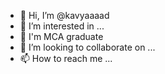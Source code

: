 - 👋 Hi, I’m @kavyaaaad
- 👀 I’m interested in ...
- 🌱 I'm MCA graduate
- 💞️ I’m looking to collaborate on ...
- 📫 How to reach me ...

<!---
kavyaaaad/kavyaaaad is a ✨ special ✨ repository because its `README.md` (this file) appears on your GitHub profile.
You can click the Preview link to take a look at your changes.
--->

